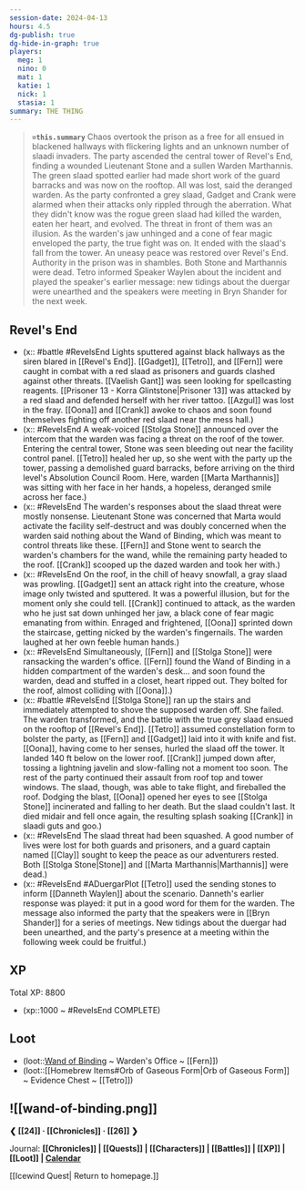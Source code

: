 ```yaml
---
session-date: 2024-04-13
hours: 4.5
dg-publish: true
dg-hide-in-graph: true
players:
  meg: 1
  nino: 0
  mat: 1
  katie: 1
  nick: 1
  stasia: 1
summary: THE THING
---
```


> **`=this.summary`**
> Chaos overtook the prison as a free for all ensued in blackened hallways with flickering lights and an unknown number of slaadi invaders. The party ascended the central tower of Revel's End, finding a wounded Lieutenant Stone and a sullen Warden Marthannis. The green slaad spotted earlier had made short work of the guard barracks and was now on the rooftop. All was lost, said the deranged warden. As the party confronted a grey slaad, Gadget and Crank were alarmed when their attacks only rippled through the aberration. What they didn't know was the rogue green slaad had killed the warden, eaten her heart, and evolved. The threat in front of them was an illusion. As the warden's jaw unhinged and a cone of fear magic enveloped the party, the true fight was on. It ended with the slaad's fall from the tower. An uneasy peace was restored over Revel's End. Authority in the prison was in shambles. Both Stone and Marthannis were dead. Tetro informed Speaker Waylen about the incident and played the speaker's earlier message: new tidings about the duergar were unearthed and the speakers were meeting in Bryn Shander for the next week.

## Revel's End
- (x:: #battle #RevelsEnd Lights sputtered against black hallways as the siren blared in [[Revel's End]]. [[Gadget]], [[Tetro]], and [[Fern]] were caught in combat with a red slaad as prisoners and guards clashed against other threats. [[Vaelish Gant]] was seen looking for spellcasting reagents. [[Prisoner 13 - Korra Glintstone|Prisoner 13]] was attacked by a red slaad and defended herself with her river tattoo. [[Azgul]] was lost in the fray. [[Oona]] and [[Crank]] awoke to chaos and soon found themselves fighting off another red slaad near the mess hall.)
- (x:: #RevelsEnd A weak-voiced [[Stolga Stone]] announced over the intercom that the warden was facing a threat on the roof of the tower. Entering the central tower, Stone was seen bleeding out near the facility control panel. [[Tetro]] healed her up, so she went with the party up the tower, passing a demolished guard barracks, before arriving on the third level's Absolution Council Room. Here, warden [[Marta Marthannis]] was sitting with her face in her hands, a hopeless, deranged smile across her face.)
- (x:: #RevelsEnd The warden's responses about the slaad threat were mostly nonsense. Lieutenant Stone was concerned that Marta would activate the facility self-destruct and was doubly concerned when the warden said nothing about the Wand of Binding, which was meant to control threats like these. [[Fern]] and Stone went to search the warden's chambers for the wand, while the remaining party headed to the roof. [[Crank]] scooped up the dazed warden and took her with.)
- (x:: #RevelsEnd On the roof, in the chill of heavy snowfall, a gray slaad was prowling. [[Gadget]] sent an attack right into the creature, whose image only twisted and sputtered. It was a powerful illusion, but for the moment only she could tell. [[Crank]] continued to attack, as the warden who he just sat down unhinged her jaw, a black cone of fear magic emanating from within. Enraged and frightened, [[Oona]] sprinted down the staircase, getting nicked by the warden's fingernails. The warden laughed at her own feeble human hands.)
- (x:: #RevelsEnd Simultaneously, [[Fern]] and [[Stolga Stone]] were ransacking the warden's office. [[Fern]] found the Wand of Binding in a hidden compartment of the warden's desk... and soon found the warden, dead and stuffed in a closet, heart ripped out. They bolted for the roof, almost colliding with [[Oona]].)
- (x:: #battle #RevelsEnd [[Stolga Stone]] ran up the stairs and immediately attempted to shove the supposed warden off. She failed. The warden transformed, and the battle with the true grey slaad ensued on the rooftop of [[Revel's End]]. [[Tetro]] assumed constellation form to bolster the party, as [[Fern]] and [[Gadget]] laid into it with knife and fist.[[Oona]], having come to her senses, hurled the slaad off the tower. It landed 140 ft below on the lower roof. [[Crank]] jumped down after, tossing a lightning javelin and slow-falling not a moment too soon. The rest of the party continued their assault from roof top and tower windows. The slaad, though, was able to take flight, and fireballed the roof. Dodging the blast, [[Oona]] opened her eyes to see [[Stolga Stone]] incinerated and falling to her death. But the slaad couldn't last. It died midair and fell once again, the resulting splash soaking [[Crank]] in slaadi guts and goo.)
- (x:: #RevelsEnd The slaad threat had been squashed. A good number of lives were lost for both guards and prisoners, and a guard captain named [[Clay]] sought to keep the peace as our adventurers rested. Both [[Stolga Stone|Stone]] and [[Marta Marthannis|Marthannis]] were dead.)
- (x:: #RevelsEnd #ADuergarPlot [[Tetro]] used the sending stones to inform [[Danneth Waylen]] about the scenario. Danneth's earlier response was played: it put in a good word for them for the warden. The message also informed the party that the speakers were in [[Bryn Shander]] for a series of meetings. New tidings about the duergar had been unearthed, and the party's presence at a meeting within the following week could be fruitful.)

## XP
Total XP: 8800
- (xp::1000 ~ #RevelsEnd COMPLETE)

## Loot
- (loot::[Wand of Binding](https://www.dndbeyond.com/magic-items/4788-wand-of-binding) ~ Warden's Office ~ [[Fern]])
- (loot::[[Homebrew Items#Orb of Gaseous Form|Orb of Gaseous Form]] ~ Evidence Chest ~ [[Tetro]])

![[wand-of-binding.png]]
---
**❮ [[24]] · [[Chronicles]] ·  [[26]] ❯**

Journal: **[[Chronicles]] | [[Quests]] |  [[Characters]] | [[Battles]] | [[XP]] | [[Loot]] | [Calendar](https://app.fantasy-calendar.com/calendars/38f9e3f5098bac1f655a4fb4241f35eb)**

[[Icewind Quest| Return to homepage.]]